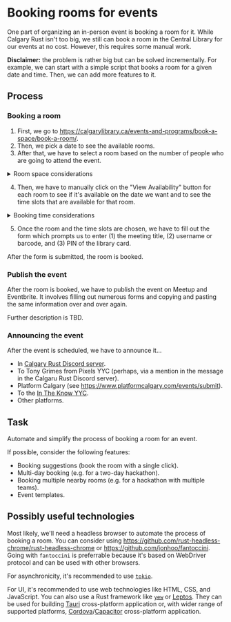 # Booking rooms for events

One part of organizing an in-person event is booking a room for it. While Calgary Rust isn't too big, we still can book a room in the Central Library for our events at no cost. However, this requires some manual work.

**Disclaimer:** the problem is rather big but can be solved incrementally. For example, we can start with a simple script that books a room for a given date and time. Then, we can add more features to it.

## Process

### Booking a room

1. First, we go to <https://calgarylibrary.ca/events-and-programs/book-a-space/book-a-room/>.
2. Then, we pick a date to see the available rooms.
3. After that, we have to select a room based on the number of people who are going to attend the event.

<details>
  <summary>Room space considerations</summary>

Rooms like `2-05A Meeting Room`, `2-05B Meeting Room`, `2-05C Meeting Room`, and `3-10A Meeting Room` can accommodate up to 10 people.

Rooms like `3-20A Idea Lab`, `3-10B Meeting Room` can accommodate up to 16 people.

Note that some rooms like `3-10C Teen Study Hall` and `3-10D Teen Tech Lab` should not be used for our events.

Right now, we can dispense with rooms that can accomodate only 10 people but I can foresee that we will need to book a room for 16 people rather soon.

After that, we'll probably need to request help from Central Library, InceptionU, Platform Calgary, or Microsoft to book even bigger rooms.

</details>

4. Then, we have to manually click on the "View Availability" button for each room to see if it's available on the date we want and to see the time slots that are available for that room.

<details>
  <summary>Booking time considerations</summary>

Time slots are time moments separated by 30-minutes intervals. There will be at least 2 time slots available for each room - the beginning and the end (e.g. `9:00` and `9:30`, which correspond to a 30-minute-long span). Usually, the number of blocks is under 10. The number of blocks is tied to the working hours of the Central Library, which can vary depending on the time of the day.

Our goal is to have at least 1h30m for the event. This means that we need to book at least 4 time slots (e.g. `9:00`, `9:30`, `10:00`, and `10:30`).

Ideally,

* the event shouldn't coincide or happen close to the same time with other events in Calgary.
* the event days should alternate between weekdays and weekends.
* the event should be scheduled before Tony Grimes from Pixels YYC announces the upcoming events.

</details>

5. Once the room and the time slots are chosen, we have to fill out the form which prompts us to enter (1) the meeting title, (2) username or barcode, and (3) PIN of the library card.

After the form is submitted, the room is booked.

### Publish the event

After the room is booked, we have to publish the event on Meetup and Eventbrite. It involves filling out numerous forms and copying and pasting the same information over and over again.

Further description is TBD.

### Announcing the event

After the event is scheduled, we have to announce it...

* In [Calgary Rust Discord server](https://discord.gg/N2vzPeADzn).
* To Tony Grimes from Pixels YYC (perhaps, via a mention in the message in the Calgaru Rust Discord server).
* Platform Calgary (see <https://www.platformcalgary.com/events/submit>).
* To the [In The Know YYC](https://kettera.apps.ca-1a.mendixcloud.com/p/InTheKnowYYC).
* Other platforms.

## Task

Automate and simplify the process of booking a room for an event.

If possible, consider the following features:

* Booking suggestions (book the room with a single click).
* Multi-day booking (e.g. for a two-day hackathon).
* Booking multiple nearby rooms (e.g. for a hackathon with multiple teams).
* Event templates.

## Possibly useful technologies

Most likely, we'll need a headless browser to automate the process of booking a room. You can consider using <https://github.com/rust-headless-chrome/rust-headless-chrome> or <https://github.com/jonhoo/fantoccini>. Going with `fantoccini` is preferrable because it's based on WebDriver protocol and can be used with other browsers.

For asynchronicity, it's recommended to use [`tokio`](https://tokio.rs/tokio/tutorial).

For UI, it's recommended to use web technologies like HTML, CSS, and JavaScript. You can also use a Rust framework like [`yew`](https://yew.rs/) or [Leptos](https://www.leptos.dev/). They can be used for building [Tauri](https://tauri.app/) cross-platform application or, with wider range of supported platforms, [Cordova](https://cordova.apache.org/)/[Capacitor](https://capacitorjs.com/) cross-platform application.
